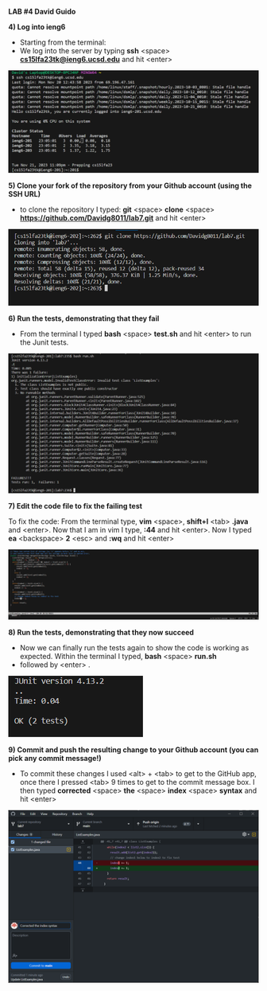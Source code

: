 

**LAB #4 David Guido**


**4) Log into ieng6**

* Starting from the terminal:
* We log into the server by typing **ssh** \<space\>  **cs15lfa23tk@ieng6.ucsd.edu** and hit \<enter\>
  
![Image](Lab_4_log_Into_ieng6.png)






**5) Clone your fork of the repository from your Github account (using the SSH URL)**

* to clone the repository I typed: **git** \<space\>  **clone** \<space\> **https://github.com/Davidg8011/lab7.git** and hit \<enter\> 

![Image](Lab_4_git_clone.png)







**6) Run the tests, demonstrating that they fail**

* From the terminal I typed **bash** \<space\> **test.sh** and hit \<enter\> to run the Junit tests.

![Image](Lab_4_failed_Test.png)







**7) Edit the code file to fix the failing test**

To fix the code: From the terminal type, **vim** \<space\>, **shift+l** \<tab\> **.java** and \<enter\>. Now that I am in vim I type, **:44** and hit \<enter\>. Now I typed **ea** \<backspace\> **2** \<esc\> and **:wq** and hit \<enter\>

![Image](Lab_4_vim_editing_VScode.png)






**8) Run the tests, demonstrating that they now succeed**

* Now we can finally run the tests again to show the code is working as expected. Within the terminal I typed, **bash** \<space\>  **run.sh**
* followed by \<enter\> .


![Image](Lab_4_Junit_running_vscode_yes.png)






**9) Commit and push the resulting change to your Github account (you can pick any commit message!)**

* To commit these changes I used \<alt\>  + \<tab\>  to get to the GitHub app, once there I pressed \<tab\> 9 times to get to the commit message box. I then typed **corrected** \<space\>  **the** \<space\>  **index** \<space\>  **syntax** and hit \<enter\> 

![Image](Lab_4_commitingToGIt.png)

